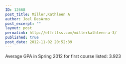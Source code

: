 ```yaml
---
ID: 12668
post_title: Miller,Kathleen A
author: Joel DesArmo
post_excerpt: ""
layout: post
permalink: http://effrtlss.com/millerkathleen-a-3/
published: true
post_date: 2012-11-02 20:52:39
---
```

<p>Average GPA in Spring 2012 for first course listed: 3.923</p>